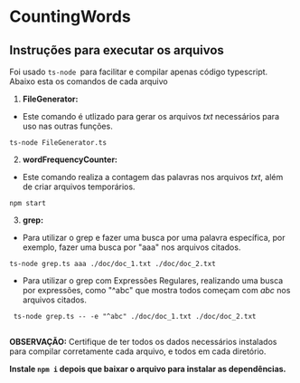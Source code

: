 # CountingWords

## Instruções para executar os arquivos
Foi usado `ts-node `para facilitar e compilar apenas código typescript. Abaixo esta os comandos de cada arquivo

1. **FileGenerator:**
- Este comando é utlizado para gerar os arquivos *txt* necessários para uso nas outras funções.
```
ts-node FileGenerator.ts
```

2. **wordFrequencyCounter:**
- Este comando realiza a contagem das palavras nos arquivos *txt*, além de criar arquivos temporários. 
```
npm start
```

3. **grep:**
- Para utilizar o grep e fazer uma busca por uma palavra específica, por exemplo, fazer uma busca por "aaa" nos arquivos citados.
```
ts-node grep.ts aaa ./doc/doc_1.txt ./doc/doc_2.txt
```

 - Para utilizar o grep com Expressões Regulares, realizando uma busca por expressões, como "^abc" que mostra todos começam com *abc* nos arquivos citados.
```
 ts-node grep.ts -- -e "^abc" ./doc/doc_1.txt ./doc/doc_2.txt
 ```

## 
**OBSERVAÇÃO:**
 Certifique de ter todos os dados necessários instalados para compilar corretamente cada arquivo, e todos em cada diretório. 

**Instale  `npm i` depois que baixar o arquivo para instalar as dependências.**